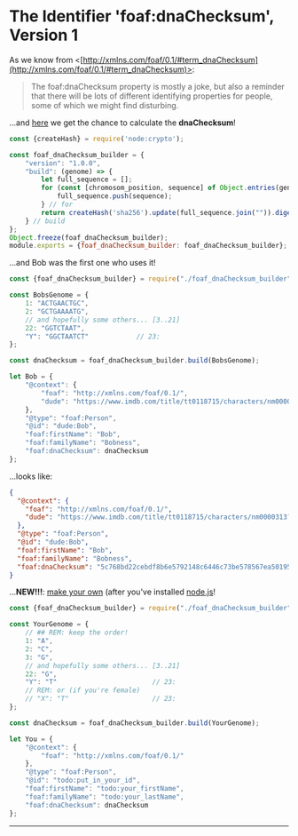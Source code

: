# The Identifier 'foaf:dnaChecksum', Version 1

As we know from <[http://xmlns.com/foaf/0.1/#term_dnaChecksum](http://xmlns.com/foaf/0.1/#term_dnaChecksum)>:

> The foaf:dnaChecksum property is mostly a joke, but also a reminder that there will be lots of different identifying properties for people, some of which we might find disturbing.

...and [here](foaf_dnaChecksum_builder.js) we get the chance to calculate the **dnaChecksum**!

```javascript
const {createHash} = require('node:crypto');

const foaf_dnaChecksum_builder = {
    "version": "1.0.0",
    "build": (genome) => {
        let full_sequence = [];
        for (const [chromosom_position, sequence] of Object.entries(genome)) {
            full_sequence.push(sequence);
        } // for
        return createHash('sha256').update(full_sequence.join("")).digest('hex');
    } // build
};
Object.freeze(foaf_dnaChecksum_builder);
module.exports = {foaf_dnaChecksum_builder: foaf_dnaChecksum_builder};
```

...and Bob was the first one who uses it!

```javascript
const {foaf_dnaChecksum_builder} = require("./foaf_dnaChecksum_builder");

const BobsGenome = {
    1: "ACTGAACTGC",
    2: "GCTGAAAATG",
    // and hopefully some others... [3..21]
    22: "GGTCTAAT",
    "Y": "GGCTAATCT"            // 23:
};

const dnaChecksum = foaf_dnaChecksum_builder.build(BobsGenome);

let Bob = {
    "@context": {
        "foaf": "http://xmlns.com/foaf/0.1/",
        "dude": "https://www.imdb.com/title/tt0118715/characters/nm0000313?ref_=tt_cl_c_1#"
    },
    "@type": "foaf:Person",
    "@id": "dude:Bob",
    "foaf:firstName": "Bob",
    "foaf:familyName": "Bobness",
    "foaf:dnaChecksum": dnaChecksum
};
```

...looks like:

```json
{
  "@context": {
    "foaf": "http://xmlns.com/foaf/0.1/",
    "dude": "https://www.imdb.com/title/tt0118715/characters/nm0000313?ref_=tt_cl_c_1#"
  },
  "@type": "foaf:Person",
  "@id": "dude:Bob",
  "foaf:firstName": "Bob",
  "foaf:familyName": "Bobness",
  "foaf:dnaChecksum": "5c768bd22cebdf8b6e5792148c6446c73be578567ea50195e679c9f58f8fc648"
}
```

...**NEW!!!**: [make your own](you.js) (after you've installed [node.js](https://nodejs.org/en)!

```javascript
const {foaf_dnaChecksum_builder} = require("./foaf_dnaChecksum_builder");

const YourGenome = {
    // ## REM: keep the order!
    1: "A",
    2: "C",
    3: "G",
    // and hopefully some others... [3..21]
    22: "G",
    "Y": "T"                        // 23:
    // REM: or (if you're female)
    // "X": "T"                     // 23:
};

const dnaChecksum = foaf_dnaChecksum_builder.build(YourGenome);

let You = {
    "@context": {
        "foaf": "http://xmlns.com/foaf/0.1/"
    },
    "@type": "foaf:Person",
    "@id": "todo:put_in_your_id",
    "foaf:firstName": "todo:your_firstName",
    "foaf:familyName": "todo:your_lastName",
    "foaf:dnaChecksum": dnaChecksum
};
```

---